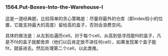 ### 1564.Put-Boxes-Into-the-Warehouse-I

这是一道经典题，比较简单的贪心策略是：尽量将最外的仓库（即index较小的位置，它能支持最大的高度）留给高的盒子，否则会浪费空间。

具体的做法是：从左到右遍历cell。对于每个cell，从高到低寻找能fit的盒子，凡是不fit的盒子就都舍弃（他们以后肯定放不进任何cell），如果发现某个盒子能fit，就装进去。然后处理第二个cell，以此类推。
